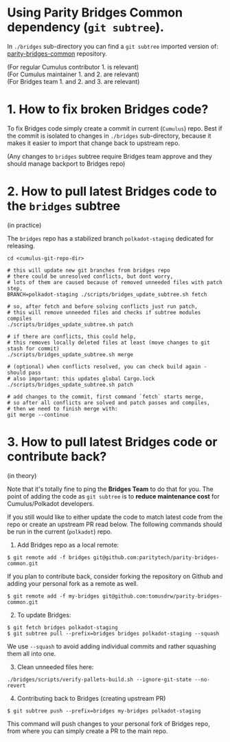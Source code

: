 # Using Parity Bridges Common dependency (`git subtree`).

In `./bridges` sub-directory you can find a `git subtree` imported version of:
[parity-bridges-common](https://github.com/paritytech/parity-bridges-common/) repository.

(For regular Cumulus contributor 1. is relevant) \
(For Cumulus maintainer 1. and 2. are relevant) \
(For Bridges team 1. and 2. and 3. are relevant)

# 1. How to fix broken Bridges code?

To fix Bridges code simply create a commit in current (`Cumulus`) repo. Best if
the commit is isolated to changes in `./bridges` sub-directory, because it makes
it easier to import that change back to upstream repo.

(Any changes to `bridges` subtree require Bridges team approve and they should manage backport to Bridges repo)


# 2. How to pull latest Bridges code to the `bridges` subtree
(in practice)

The `bridges` repo has a stabilized branch `polkadot-staging` dedicated for releasing.

```
cd <cumulus-git-repo-dir>

# this will update new git branches from bridges repo
# there could be unresolved conflicts, but dont worry,
# lots of them are caused because of removed unneeded files with patch step,
BRANCH=polkadot-staging ./scripts/bridges_update_subtree.sh fetch

# so, after fetch and before solving conflicts just run patch,
# this will remove unneeded files and checks if subtree modules compiles
./scripts/bridges_update_subtree.sh patch

# if there are conflicts, this could help,
# this removes locally deleted files at least (move changes to git stash for commit)
./scripts/bridges_update_subtree.sh merge

# (optional) when conflicts resolved, you can check build again - should pass
# also important: this updates global Cargo.lock
./scripts/bridges_update_subtree.sh patch

# add changes to the commit, first command `fetch` starts merge,
# so after all conflicts are solved and patch passes and compiles,
# then we need to finish merge with:
git merge --continue
````

# 3. How to pull latest Bridges code or contribute back?
(in theory)

Note that it's totally fine to ping the **Bridges Team** to do that for you. The point
of adding the code as `git subtree` is to **reduce maintenance cost** for Cumulus/Polkadot
developers.

If you still would like to either update the code to match latest code from the repo
or create an upstream PR read below. The following commands should be run in the
current (`polkadot`) repo.

1. Add Bridges repo as a local remote:
```
$ git remote add -f bridges git@github.com:paritytech/parity-bridges-common.git
```

If you plan to contribute back, consider forking the repository on Github and adding
your personal fork as a remote as well.
```
$ git remote add -f my-bridges git@github.com:tomusdrw/parity-bridges-common.git
```

2. To update Bridges:
```
$ git fetch bridges polkadot-staging
$ git subtree pull --prefix=bridges bridges polkadot-staging --squash
````

We use `--squash` to avoid adding individual commits and rather squashing them
all into one.

3. Clean unneeded files here:
```
./bridges/scripts/verify-pallets-build.sh --ignore-git-state --no-revert
```

4. Contributing back to Bridges (creating upstream PR)
```
$ git subtree push --prefix=bridges my-bridges polkadot-staging
```
This command will push changes to your personal fork of Bridges repo, from where
you can simply create a PR to the main repo.
